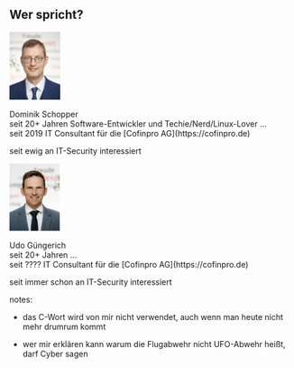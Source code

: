 ## Wer spricht?

<div class="ta-left flex-row" style="align-items: center; justify-content:center;">
<img src="images/dominik.jpg" style="width: 90px;">
<div>

<p>Dominik Schopper<br/>
seit 20+ Jahren Software-Entwickler und Techie/Nerd/Linux-Lover ...<br/>
seit 2019 IT Consultant für die [Cofinpro AG](https://cofinpro.de)</p>
<p class="fragment">seit <span class="red">ewig</span> an IT-Security interessiert</p>

</div>
</div>


<div class="ta-left flex-row" style="align-items: center; justify-content:center;">
<img src="images/udo.png" style="width: 90px;">
<div>

<p>Udo Güngerich<br/>
seit 20+ Jahren ...<br/>
seit ???? IT Consultant für die [Cofinpro AG](https://cofinpro.de)</p>
<p class="fragment">seit <span class="red">immer schon</span> an IT-Security interessiert</p>

</div>
</div>

notes:

- das C-Wort wird von mir nicht verwendet,
auch wenn man heute nicht mehr drumrum kommt

- wer mir erklären kann warum die Flugabwehr nicht
UFO-Abwehr heißt, darf Cyber sagen